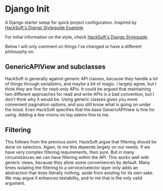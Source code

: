 # Django Init

A Django starter setup for quick project configuration. Inspired by [HackSoft's Django Styleguide Example](https://github.com/HackSoftware/Django-Styleguide-Example).

For initial information on the style, check [HackSoft's Django Styleguide](https://github.com/HackSoftware/Django-Styleguide).

Below I will only comment on things I've changed or have a different philosophy on.

## GenericAPIView and subclasses

HackSoft is generally against generic API classes, because they handle a lot of things through serializers, and maybe a bit of magic. I largely agree, but I think they are fine for read-only APIs. It could be argued that maintaining two different approaches for read and write APIs is a bad convention, but I don't think why it would be. Using generic classes gives you more convenient pagination options, and you still know what is going on under the hood. Even HackSoft specifies that the base GenericAPIView is fine for using. Adding a few mixins on top seems fine to me.

## Filtering

This follows from the previous point. HackSoft argue that filtering should be done on selectors. Again, to me this depends largely on our needs. If we have very complex filtering requirements, then sure. But in many circumstances we can have filtering within the API. This works well with generic views, because they allow some conveniences by default. Many times isolating the filtering to a service/selector layer only adds an abstraction that does literally nothing, aside from existing for its own sake. We may argue it enhances testability, and to me that is the only valid argument.
